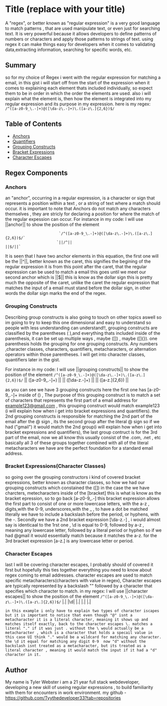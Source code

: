 # Title (replace with your title)

A "regex", or better known as "regular expression" is a very good language to match patterns , that are used manipulate text, or even just for searching text. It is very powerful because it allows developers to define patterns of  numbers or characters and apply those patterns to strings of text. using regex it can make things easy for developers when it comes to validating data,extracting information, searching for specific words, etc. 

## Summary

so for my choice of Regex i went with the regular expression for matching a email, in this gist i will start off from the start of the expression when it comes to explaining each element thats included individually, so expect them to be in order in which the order the elements are used. also i will explain what the element is, then how the element is integrated into my regular expression and its purpose in my expression. here is my regex:
              `/^([a-z0-9_\.-]+)@([\da-z\.-]+)\.([a-z\.]{2,6})$/`

## Table of Contents

- [Anchors](#anchors)
- [Quantifiers](#quantifiers)
- [Grouping Constructs](#grouping-constructs)
- [Bracket Expressions](#bracket-expressions)
- [Character Escapes](#character-escapes)

## Regex Components

### Anchors
  an "anchor", occurring in a  regular expression, is a character or sign that represents a position within a text , or a string of text where a match should occur. it is important to note that Anchors do not match any characters themselves , they are stricly for declaring a position for where the match of the regular expession can occur.
  For instance in my code: I will use ||anchor|| to show the position of the element
                         
                            `/^([a-z0-9_\.-]+)@([\da-z\.-]+)\.([a-z\.]{2,6})$/`
                           `||/^||                                        ||$/||`

 It is seen that I have two anchor elements in this equation, the first one will be the  ||^||, better known as the caret, this signifies the begining of the regular expression it is from this point after the caret, that the regular expression can be used to match a email this goes until we meet our second anchor which is ||$|| this is know as the dollar sign this is pretty much the opposite of the caret, unlike the caret the regular expression that matches the input of a email must stand before the dollar sign, in other words the dollar sign marks the end of the regex.
### Grouping Constructs
Describing group constructs is also going to touch on other topics aswell so im going to try to keep this one dimensional and easy to understand so people with less understanding can understand!!, grouping constructs are classified by the parentheses ( ),and everything thats included inside of the parenthesis, it can be set up multiple ways , maybe ([]) , maybe  ([]{}). one parenthesis holds the grouping for one grouping constructs.  Any  numbers ,character classes, characters,  quantifiers, metacharacters, or alternation operators within those parentheses. I will get into character classes,   quantifiers later in the gist.
 
  For instance in my code: I will use ||grouping constructs|| to show the position of the element
             `/^([a-z0-9_\.-]+)@([\da-z\.-]+)\.([a-z\.]{2,6})$/`
         || ([a-z0-9_\.-]+) ||   || ([\da-z\.-]+) ||  || ([a-z\.]{2,6}) || 

 as you can see we have 3 grouping constructs here the first one has [a-z0-9_\.-]+ inside of () , The purpose of this grouping construct is to match a set of characters that represents the first part of a email address for example123@gmail.com , this grouping construct would match example123 (i will explain how when i get into bracket expressions and quantifiers). the 2nd grouping constructs is responsible for matching the 2nd part of the email after the @ sign , its the second group after the literal @ sign so if we had ("gmail")  it would match the 2nd group(i will explain how when i get into bracket expressions and quantifiers), the last group contruct is for the 3rd part of the email, now we all know this usually consist of the .com, .net , etc  basically all 3 of these groups together combined with all of the literal metacharacters we have are the perfect foundation for a standard email address.
### Bracket Expressions(Character Classes)
so going over the grouping constructors i kind of covered bracket expressions, better known as character classes, so how we had our grouping constructs which constained the ([]) in the case the we have charcters, metecharacters inside of the [bracket] this is what is know as the bracket epression, so to go back [a-z0-9_\.-] this bracket expression allows the first part to consist of one or more lowercase letters, with the a-z , digits,with the 0-9, underscores,with the _ , to have a dot  be matched literally we have to include a backslash before the period, or hyphens, with the -. Secondly we have a 2nd bracket expression [\da-z\.-] , i would almost say is identicaal to the 1rst one , \d is equal to 0-9, followed by a-z , meaning any lowercase letter, followed by a literal period or hyphen so if we had @gmail it would essentially match because it matches the a-z. for the 3rd bracket expression [a-z\.] is any lowercase letter or period.
 

### Character Escapes
last I will be covering character escapes, I probably should of covered it first but hopefully this ties together everything you need to know about regex coming to email addresses. character escapes are used to match specific metacharacters(characters with value in regex), Character escapes are typically represented by a backslash "\" followed by a character that specifies which character to match. 
 in my regex:
  I will use ||character escapes|| to show the position of the element
             `/^([a-z0-9_\.-]+)@([\da-z\.-]+)\.([a-z\.]{2,6})$/`
                        |\.|      |\d| |\.|  |\.|   |\.|

    in this example i only have to explain two types of character iscapes but it is important to notice that even though "@" isnt a metacharacter it is a literal character, meaning it shows up and matches itself exactly, back to the character escapes \. matches a literal "." if it was just . without the \ would actually be a metacharacter , which is a character that holds a specail value in this case UI think "." would be a wildcard for matching any character.  the \d it equal for matching any digit 0-9  now "d" without the backslash isnt treated as a metacharacter, but its treated as a literal character , meaning it would match the input if it had a "d" character in it.
## Author

My name is Tyler Webster i am a 21 year full stack webdeveloper, developing a new skill of useing regular expressions , to build familiarity with them for encounters in work environment. my github - https://github.com/Tyythedeveloper33?tab=repositories
